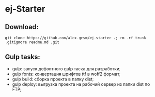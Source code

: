# ej-Starter
## Download:
   ` git clone https://github.com/alex-grsm/ej-starter .; rm -rf trunk .gitignore readme.md .git `
## Gulp tasks:
+ gulp: запуск дефолтного gulp таска для разработки;
+ gulp fonts: конвертация шрифтов ttf в woff2 формат;
+ gulp build: сборка проекта в папку dist;
+ gulp deploy: выгрузка проекта на рабочий сервер из папки dist по FTP;

